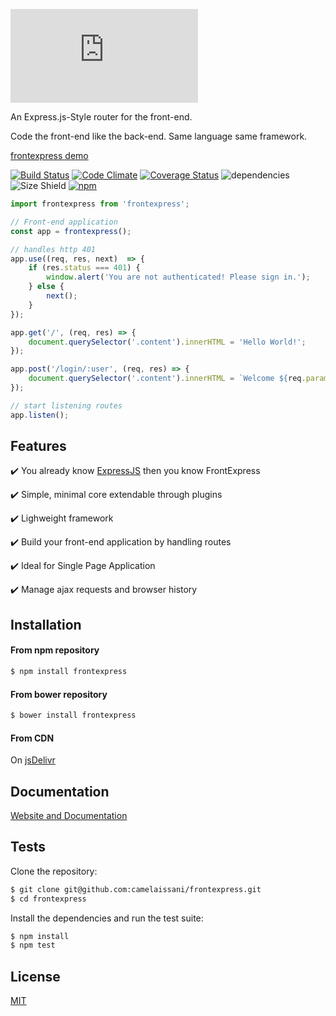 [![frontexpress](http://fontmeme.com/embed.php?text=frontexpress&name=Atype%201%20Light.ttf&size=90&style_color=6F6F75)](https://frontexpressjs.com)

An Express.js-Style router for the front-end.

Code the front-end like the back-end. Same language same framework.

[frontexpress demo](https://github.com/camelaissani/frontexpress-demo)

 [![Build Status](https://travis-ci.org/camelaissani/frontexpress.svg?branch=master)](https://travis-ci.org/camelaissani/frontexpress)
 [![Code Climate](https://codeclimate.com/github/camelaissani/frontexpress/badges/gpa.svg)](https://codeclimate.com/github/camelaissani/frontexpress)
 [![Coverage Status](https://coveralls.io/repos/github/camelaissani/frontexpress/badge.svg?branch=master)](https://coveralls.io/github/camelaissani/frontexpress?branch=master)
 ![dependencies](https://img.shields.io/gemnasium/mathiasbynens/he.svg)
 ![Size Shield](https://img.shields.io/badge/size-3.55kb-brightgreen.svg)
 [![npm](https://img.shields.io/npm/dm/frontexpress.svg)](https://www.npmjs.com/package/frontexpress)

```js
import frontexpress from 'frontexpress';

// Front-end application
const app = frontexpress();

// handles http 401
app.use((req, res, next)  => {
    if (res.status === 401) {
        window.alert('You are not authenticated! Please sign in.');
    } else {
        next();
    }
});

app.get('/', (req, res) => {
    document.querySelector('.content').innerHTML = 'Hello World!';
});

app.post('/login/:user', (req, res) => {
    document.querySelector('.content').innerHTML = `Welcome ${req.params.user}!`;
});

// start listening routes
app.listen();
```
## Features

  ✔️ You already know [ExpressJS](http://expressjs.com/) then you know FrontExpress

  ✔️ Simple, minimal core extendable through plugins

  ✔️ Lighweight framework

  ✔️ Build your front-end application by handling routes

  ✔️ Ideal for Single Page Application

  ✔️ Manage ajax requests and browser history

## Installation

#### From npm repository

```bash
$ npm install frontexpress
```

#### From bower repository

```bash
$ bower install frontexpress
```

#### From CDN

On [jsDelivr](https://cdn.jsdelivr.net/npm/frontexpress@latest/frontexpress.min.js)

## Documentation

[Website and Documentation](https://frontexpressjs.com)

## Tests

 Clone the repository:

```bash
$ git clone git@github.com:camelaissani/frontexpress.git
$ cd frontexpress
```

 Install the dependencies and run the test suite:

```bash
$ npm install
$ npm test
```

## License

[MIT](LICENSE)

